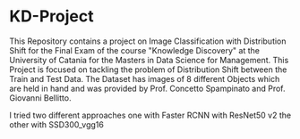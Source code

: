 # KD-Project
This Repository contains a project on Image Classification with Distribution Shift for the Final Exam of the course "Knowledge Discovery" at the University of Catania for the Masters in Data Science for Management.
This Project is focused on tackling the problem of Distribution Shift between the Train and Test Data.
The Dataset has images of 8 different Objects which are held in hand and was provided by Prof. Concetto Spampinato and Prof. Giovanni Bellitto.

I tried two different approaches one with Faster RCNN with ResNet50 v2 the other with SSD300_vgg16 
